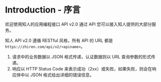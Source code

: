 # Introduction - 序言

欢迎使用知人的应用编程接口 API v2.0 通过 API 您可以接入知人提供的大部分服务。

知人 API v2.0 遵循 RESTful 风格，所有 API 的 URL 都是 `https://zhiren.com/api/v2/<apiname>`。

1. 请求中的业务数据以 JSON 格式传递，认证数据则以 URL 查询参数的形式传递。
2. 响应以 HTTP Status Code 来表示成功（2xx）或失败，如果失败，则会在响应体中以 JSON 格式给出详细的错误信息。
